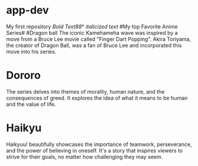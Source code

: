 # app-dev
My first repository 
*Bold Text88**
*italicized text*
#My top Favorite Anime Series#
#Dragon ball 
The iconic Kamehameha wave was inspired by a move from a Bruce Lee movie called "Finger Dart Popping". Akira Toriyama, the creator of Dragon Ball, was a fan of Bruce Lee and incorporated this move into his series.
# Dororo
The series delves into themes of morality, human nature, and the consequences of greed. It explores the idea of what it means to be human and the value of life.
# Haikyu
Haikyuu! beautifully showcases the importance of teamwork, perseverance, and the power of believing in oneself. It's a story that inspires viewers to strive for their goals, no matter how challenging they may seem.
